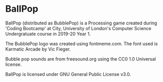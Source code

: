 # BallPop
BallPop (distributed as BubblePop) is a Processing game created during 'Coding Bootcamp' at City, University of London's Computer Science Undergratuate course in 2019-20 Year 1. 

The BubblePop logo was created using fontmeme.com. The font used is Karmatic Arcade by Vic Fieger.

Bubble pop sounds are from freesound.org using the CC0 1.0 Universal license.

BallPop is licensed under GNU General Public License v3.0.
